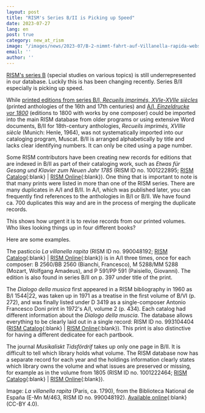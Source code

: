 ```yaml
---
layout: post
title: "RISM's Series B/II is Picking up Speed"
date: 2023-07-27
lang: en
post: true
category: new_at_rism
image: "/images/news/2023-07/B-2-nimmt-fahrt-auf-Villanella-rapida-website.png"
email: ''
author: ''
---
```


[RISM's series B](/publications.html) (special studies on various topics) is still underrepresented in our database. Luckily this is has been changing recently. Series B/II especially is picking up speed.  

While [printed editions from series B/I, _Recueils imprimés, XVIe-XVIIe siècles_](/new_at_rism/2022/02/17/200-years-print-history-rism-b1-entirely-in-rism-catalog.html) (printed anthologies of the 16th and 17th centuries) and [A/I,  _Einzeldrucke vor 1800_](/rism_online_catalog/2015/05/21/printed-music-ai-and-bi-now-in-risms-online.html) (editions to 1800 with works by one composer) could be imported into the main RISM database from older programs or using extensive Word documents, B/II for 18th-century anthologies, _Recueils imprimés, XVIIIe siècle_ (Munich: Henle, 1964), was not systematically imported into our cataloging program, Muscat. B/II is arranged alphabetically by title and lacks clear identifying numbers. It can only be cited using a page number.  

Some RISM contributors have been creating new records for editions that are indexed in B/II as part of their cataloging work, such as _Etwas für Gesang und Klavier zum Neuen Jahr 1785_ (RISM ID no. 1001222895; [RISM Catalog](https://opac.rism.info/search?id=1001222895&View=rism){:blank} \| [RISM Online](https://rism.online/sources/1001222895){:blank}). One thing that is important to note is that many prints were listed in more than one of the RISM series. There are many duplicates in A/I and B/II. In A/I, which was published later, you can frequently find references to the anthologies in B/I or B/II. We have found ca. 700 duplicates this way and are in the process of merging the duplicate records.  

This shows how urgent it is to revise records from our printed volumes. Who likes looking things up in four different books?  

Here are some examples.  

The pasticcio  _La villanella rapita_ (RISM ID no. 990048192; [RISM Catalog](https://opac.rism.info/search?id=990048192&View=rism){:blank} \| [RISM Online](https://rism.online/sources/990048192){:blank}) is in A/I three times, once for each composer: B 2560/BB 2560 (Bianchi, Francesco), M 5288/MM 5288 (Mozart, Wolfgang Amadeus), and  P 591/PP 591 (Paisiello, Giovanni). The edition is also found in series B/II on p. 397 under title of the print.

The _Dialogo della musica_ first appeared in a RISM bibliography in 1960 as B/I 1544\|22, was taken up in 1971 as a treatise in the first volume of B/VI (p. 272), and was finally listed under D 3419 as a single-composer Antonio Francesco Doni print in 1972's A/I, volume 2 (p. 434). Each catalog had different information about the _Dialogo della muscia_. The database allows everything to be clearly laid out in a single record: RISM ID no. 993104404 ([RISM Catalog](https://opac.rism.info/search?id=993104404&View=rism){:blank} \| [RISM Online](https://rism.online/sources/993104404){:blank}). This print is also distinctive for having a different dedicatee for each partbook.  

The journal _Musikaliskt Tidsfördrif_ takes up only one page in B/II. It is difficult to tell which library holds what volume. The RISM database now has a separate record for each year and the holdings information clearly states which library owns the volume and what issues are preserved or missing, for example as in the volume from 1805 (RISM ID no. 1001222464; [RISM Catalog](https://opac.rism.info/search?id=1001222464&View=rism){:blank} \| [RISM Online](https://rism.online/sources/1001222464){:blank}).  

Image: _La villanella rapita_ (Paris, ca. 1790), from the Biblioteca National de España (E-Mn M/463, RISM ID no. 990048192). [Available online](http://bdh-rd.bne.es/viewer.vm?id=0000015028&page=1){:blank} (CC-BY 4.0).

